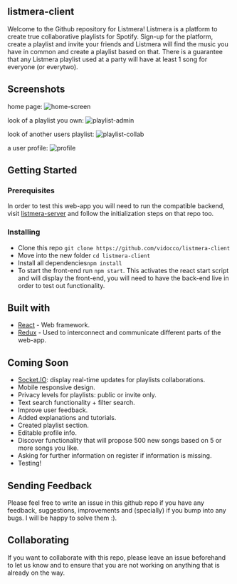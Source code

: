 ## listmera-client

Welcome to the Github repository for Listmera! Listmera is a platform to create true collaborative playlists for Spotify. Sign-up for the platform, create a playlist and invite your friends and Listmera will find the music you have in common and create a playlist based on that. There is a guarantee that any Listmera playlist used at a party will have at least 1 song for everyone (or everytwo).


## Screenshots
home page:
![home-screen](https://github.com/vidocco/listmera-client/blob/master/images/home-screen.png)

look of a playlist you own:
![playlist-admin](https://github.com/vidocco/listmera-client/blob/master/images/playlist-admin.png)

look of another users playlist: 
![playlist-collab](https://github.com/vidocco/listmera-client/blob/master/images/playlist-collab.png)

a user profile:
![profile](https://github.com/vidocco/listmera-client/blob/master/images/profile.png)

## Getting Started

### Prerequisites

In order to test this web-app you will need to run the compatible backend, visit [listmera-server](https://github.com/vidocco/listmera-server) and follow the initialization steps on that repo too.


### Installing

- Clone this repo `git clone https://github.com/vidocco/listmera-client`
- Move into the new folder `cd listmera-client`
- Install all dependencies`npm install`
- To start the front-end run `npm start`. This activates the react start script and will display the front-end, you will need to have the back-end live in order to test out functionality.


## Built with

- [React](https://reactjs.org/) - Web framework.
- [Redux](https://redux.js.org/) - Used to interconnect and communicate different parts of the web-app.


## Coming Soon

- [Socket.IO](https://socket.io/): display real-time updates for playlists collaborations.
- Mobile responsive design.
- Privacy levels for playlists: public or invite only.
- Text search functionality + filter search.
- Improve user feedback.
- Added explanations and tutorials.
- Created playlist section.
- Editable profile info.
- Discover functionality that will propose 500 new songs based on 5  or more songs you like.
- Asking for further information on register if information is missing.
- Testing!


## Sending Feedback

Please feel free to write an issue in this github repo if you have any feedback, suggestions, improvements and (specially) if you bump into any bugs. I will be happy to solve them :).


## Collaborating

If you want to collaborate with this repo, please leave an issue beforehand to let us know and to ensure that you are not working on anything that is already on the way.
